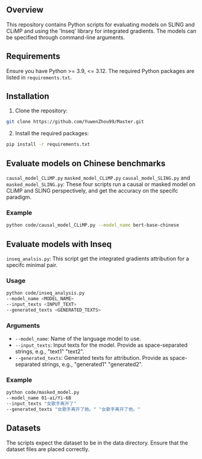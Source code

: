 ## Overview

This repository contains Python scripts for evaluating models on SLING and CLiMP and using the 'Inseq' library for integrated gradients. The models can be specified through command-line arguments.

## Requirements

Ensure you have Python >= 3.9, <= 3.12. The required Python packages are listed in `requirements.txt`.

## Installation

  1. Clone the repository:
  
  ```bash
  git clone https://github.com/YuwenZhou99/Master.git
  ```

  2. Install the required packages:

  ```bash
  pip install -r requirements.txt
  ```

## Evaluate models on Chinese benchmarks

`causal_model_CLiMP.py` `masked_model_CLiMP.py` `causal_model_SLING.py` and `masked_model_SLING.py`: These four scripts run a causal or masked model on CLiMP and SLING perspectively, and get the accuracy on the specifc paradigm.

### Example

  ```bash
  python code/causal_model_CLiMP.py --model_name bert-base-chinese
  ```

## Evaluate models with Inseq

`inseq_analsis.py`: This script get the integrated gradients attribution for a specifc minimal pair.

### Usage

  ```bash
  python code/inseq_analysis.py
  --model_name <MODEL_NAME>
  --input_texts <INPUT_TEXT>
  --generated_texts <GENERATED_TEXTS>
  ```

### Arguments

- `--model_name`: Name of the language model to use.
- `--input_texts`: Input texts for the model. Provide as space-separated strings, e.g., "text1" "text2".
- `--generated_texts`: Generated texts for attribution. Provide as space-separated strings, e.g., "generated1" "generated2".

### Example
  ```bash
  python code/masked_model.py
  --model_name 01-ai/Yi-6B
  --input_texts "女歌手离开了"
  --generated_texts "女歌手离开了她。" "女歌手离开了他。"
  ```

## Datasets

The scripts expect the dataset to be in the data directory. Ensure that the dataset files are placed correctly.
